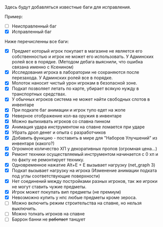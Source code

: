 Здесь будут добавляться известные баги для исправления.

Пример:
- [ ] Неисправленный баг
- [x] Исправленный баг

Ниже перечисленны все баги:
- [x] Предмет который игрок покупает в магазине не является его собственностью и игрок не может его использовать. У Админских ролей все в порядке. (Методом дебага выяснили, что ошибка связана именно с Ксенином)
- [x] Исследования игрока в лаборатории не сохраняются после перезахода. У Админских ролей все в порядке.
- [x] Молоток наносит чистый урон игрокам в безопасной зоне. 
- [x] Подкат позволяет летать по карте, убирает всякую нужду в транспортных средствах.
- [x] У обычных игроков система не может найти свободных слотов в инвентаре
- [x] При подкате баг анимации и игрок тупо едет на жопе
- [x] Неверное отображение кол-ва оружия в инвентаре
- [x] Можно выпихивать игроков со спавна пинком
- [x] Анимация удара инструментом на спавне ломается при ударе
- [x] Убрать дроп денег и опыта с разработчиков
- [x] Добавить функцию - поставить в мире для "Наборов Улучшений" из инвентаря (какого?)
- [x] Огромное количество ХП у декоративных пропов (огромная цена...)
- [x] Ремонт техники осуществляемый инструментом начинается с 0 хп и по факту не ремонтирует технику. 
- [x] Одновременное нажатие Alt+E + E вызывает нагрузку (net_graph 3)
- [x] Подкат вызывает нагрузку на игрока (Изменение анимации подката под углы соответствующие поверхности)
- [x] Нет соединений между постройками разных игроков, так же игроки не могут ставить чужие предметы.
- [x] Игрок может покупать вип предметы (не премиум)
- [x] Невозможно купить у нпс любые предметы кроме зероса.
- [ ] Можно включить режим строительства на спавне, но нельзя выключить.
- [ ] Можно толкать игроков на спавне
- [ ] Баррон банни не ~~работает~~ танцует
